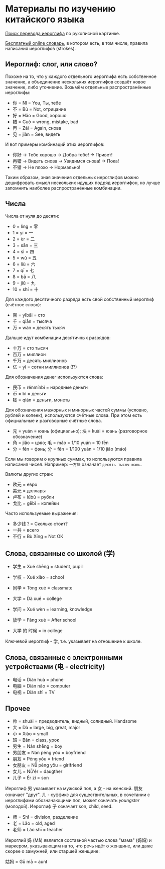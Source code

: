 # Материалы по изучению китайского языка

[Поиск перевода иероглифа](https://cidian.ru/) по рукописной картинке.

[Бесплатный online словарь](https://en.wiktionary.org/wiki/Wiktionary:Main_Page), в котором есть, в том числе, правила написания иероглифов (strokes).

## Иероглиф: слог, или слово?

Похоже на то, что у каждого отдельного иероглифа есть собственное значение, а объединение нескольких иероглифов создаёт новое значение, либо уточнение. Возьмём отдельные распространённые иероглифы:

- 你 = Nǐ = You, Ты, тебе
- 不 = Bù = Not, отрицание
- 好 = Hǎo = Good, хорошо
- 错 = Cuò = wrong, mistake, bad
- 再 = Zài = Again, снова
- 见 = jiàn = See, видеть

И вот примеры комбинаций этих иероглифов:

- 你好 -> Тебе хорошо -> Добра тебе! -> Привет!
- 再错 -> Видеть снова -> Увидимся снова! -> Пока!
- 不错 -> Не плохо -> Нормально!

Таким образом, зная значения отдельных иероглифов можно дешифровать смысл нескольких идущих подряд иероглифон, но лучше запомнить наиболее распространённые комбинации.

## Числа

Числа от нуля до десяти:

- 0 = líng = 零
- 1	= yī = 一
- 2	= èr = 二
- 3	= sān = 三
- 4	= sì = 四
- 5	= wǔ = 五
- 6	= liù = 六
- 7	= qī = 七
- 8	= bā = 八
- 9	= jiǔ = 九
- 10 = shí = 十

Для каждого десятичного разряда есть свой собственный иероглиф (счётное слово):

- 百 = yībǎi = сто
- 千 = qiān = тысяча
- 万 = wàn = десять тысяч

Дальше идут комбинации десятичных разрядов:

 - 十万 = сто тысяч
 - 百万 = миллион
 - 千万 = десять миллионов
 - 亿 = yì = сотни миллионов (!?)

Для обозначения денег используются слова:

- 民币 = rénmínbì = народные деньги
- 币 = bì = деньги
- 钱 = qián = деньги, монеты

Для обозначения мажорных и минорных частей суммы (условно, рублей и копеек), используются счётные слова. При этом есть официальные и разговорные счётные слова.

- 元 = yuán = юань (официально); 块 = kuài = юань (разговорное обозначение)
- 角 = jiăo = цзяо;	毛 = máo = 1/10 yuán = 10 fēn
- 分 = fēn = фэнь; 分 = fēn	= 1/100 yuán = 1/10 jiăo (máo)

Если мы говорим о крупных суммах, то используются правила написания чисел. Например: `一万块` означает `десять тысяч юань`.

Валюты других стран:

- 欧元 = евро
- 美元 = доллары
- 卢布 = lúbù = рубли
- 戈比 = gēbĭ = копейки

Часто используемые выражения:

- 多少钱？= Сколько стоит?
- 一共 = всего
- 不行 = Bù Xíng = Not OK

## Слова, связанные со школой (学)

- 学生 = Xué shēng = student, pupil
- 学校 = Xué xiào = school
- 同学 = Tóng xué = classmate
- 大学 = Dà xué = college
- 学问 = Xué wèn = learning, knowledge
- 放学 = Fàng xué = After school

- 大学 的 时候 = in college

Ключевой иероглиф - 学, т.е. указывает на отношение к школе.

## Слова, связанные с электронными устройствами (电 - electricity)

- 电话 = Diàn huà = phone
- 电脑 = Diàn nǎo = computer
- 电视 = Diàn shì = TV

## Прочее

- 帅 = shuài = предводитель, видный, солидный. Handsome
- 大 = Dà = large, big, great, major
- 小 = Xiǎo = small
- 班 = Bān = class, урок
- 男生 = Nán shēng = boy
- 男朋友 = Nán péng yǒu = boyfriend
- 朋友 = Péng yǒu = friend
- 女朋友 = Nǚ péng yǒu = girlfriend
- 女儿 = Nǚ'ér = daugther
- 儿子 = Ér zi = son

Иероглиф 男 указывает на мужской пол, а 女 - на женский. 朋友 означает "друг". 儿 - суффикс для существительных, в сочетании с иероглифами обозначающими пол, может означать _youngster_ (молодой). Иероглиф 子 означает son, child, seed.

- 师 = Shī = division, разделение
- 老 = Lǎo = old, aged
- 老师 = Lǎo shī = teacher

Иероглий 妈 (Mā) является составной частью слова "мама" (妈妈) и маркером, указывающим на то, что речь идёт о женщине, или даже скорее о замужней, или старшей женщине:

姑妈 = Gū mā = aunt
